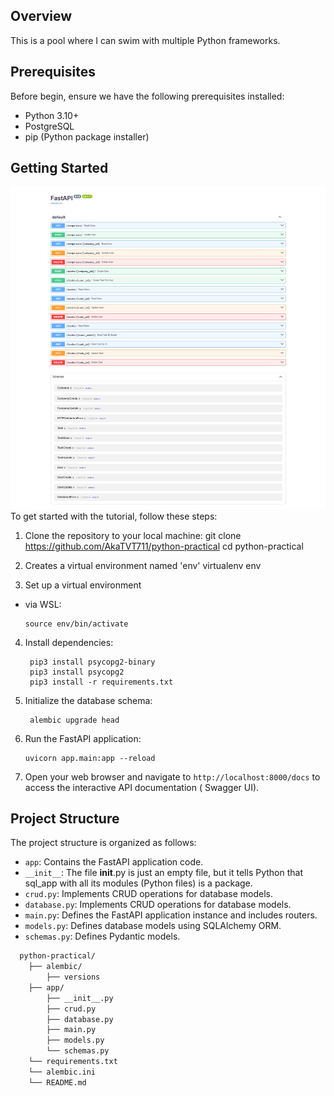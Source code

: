 ## Overview

This is a pool where I can swim with multiple Python frameworks.

## Prerequisites

Before begin, ensure we have the following prerequisites installed:

- Python 3.10+
- PostgreSQL
- pip (Python package installer)

## Getting Started

![2024-04-05_000025.png](2024-04-05_000025.png)
To get started with the tutorial, follow these steps:

1. Clone the repository to your local machine:
   git clone https://github.com/AkaTVT711/python-practical
   cd python-practical


2. Creates a virtual environment named 'env'
   virtualenv env


3. Set up a virtual environment

- via WSL:
  ```
  source env/bin/activate
  ```

4. Install dependencies:
   ```
    pip3 install psycopg2-binary
    pip3 install psycopg2
    pip3 install -r requirements.txt
    ```

5. Initialize the database schema:
   ```
    alembic upgrade head
   ```

6. Run the FastAPI application:
   ```
   uvicorn app.main:app --reload
   ```

7. Open your web browser and navigate to `http://localhost:8000/docs` to access the interactive API documentation (
   Swagger UI).

## Project Structure

The project structure is organized as follows:

- `app`: Contains the FastAPI application code.
- `__init__`: The file __init__.py is just an empty file, but it tells Python that sql_app with all its modules (Python files) is a package.
- `crud.py`: Implements CRUD operations for database models.
- `database.py`: Implements CRUD operations for database models.
- `main.py`: Defines the FastAPI application instance and includes routers.
- `models.py`: Defines database models using SQLAlchemy ORM.
- `schemas.py`:  Defines Pydantic models.


```bash
  python-practical/
    ├── alembic/
        ├── versions
    ├── app/
        ├── __init__.py
        ├── crud.py
        ├── database.py
        ├── main.py
        ├── models.py
        └── schemas.py
    └── requirements.txt
    └── alembic.ini
    └── README.md
```
